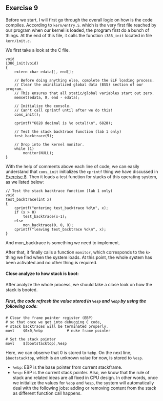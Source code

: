 ## Exercise 9
Before we start, I will first go through the overall logic on how is the code compiles. According to ```kern/entry.S```. which is the very first file reached by our program when our kernel is loaded, the program first do a bunch of things. At the end of this file, it calls the function ```i386_init``` located in file ```kern/init.c```.
  
We first take a look at the C file. 
```
void
i386_init(void)
{
	extern char edata[], end[];

	// Before doing anything else, complete the ELF loading process.
	// Clear the uninitialized global data (BSS) section of our program.
	// This ensures that all static/global variables start out zero.
	memset(edata, 0, end - edata);

	// Initialize the console.
	// Can't call cprintf until after we do this!
	cons_init();

	cprintf("6828 decimal is %o octal!\n", 6828);

	// Test the stack backtrace function (lab 1 only)
	test_backtrace(5);

	// Drop into the kernel monitor.
	while (1)
		monitor(NULL);
}
```
With the help of comments above each line of code, we can easily understand that ```cons_init``` initializes the ```cprintf``` thing we have discussed in [Exercise 8](https://github.com/JiananDing0/MIT_6.828/edit/master/lab1/Exercise8.md). Then it loads a test function for stacks of this operating system, as we listed below: 
```
// Test the stack backtrace function (lab 1 only)
void
test_backtrace(int x)
{
	cprintf("entering test_backtrace %d\n", x);
	if (x > 0)
		test_backtrace(x-1);
	else
		mon_backtrace(0, 0, 0);
	cprintf("leaving test_backtrace %d\n", x);
}
```
And mon_backtrace is something we need to implement.  
  
After that, it finally calls a function ```monitor```, which corresponds to the ```k>``` thing we find when the system loads. At this point, the whole system has been activated and no other thing is required. 

#### Close analyze to how stack is boot:
After analyze the whole process, we should take a close look on how the stack is booted. 
##### First, the code refresh the value stored in ```%esp``` and ```%ebp``` by using the following code:
```
# Clear the frame pointer register (EBP)
# so that once we get into debugging C code,
# stack backtraces will be terminated properly.
movl	$0x0,%ebp			# nuke frame pointer

# Set the stack pointer
movl	$(bootstacktop),%esp
```
Here, we can observe that 0 is stored to ```%ebp```. On the next line, ```$bootstacktop```, which is an unknown value for now, is stored to ```%esp```. 
* 	```%ebp```: EBP is the base pointer from current stackframe.
* 	```%esp```: ESP is the current stack pointer.
Also, we know that the rule of stack and related ideas are all fixed in CPU design. In other words, once we initialize the values for ```%ebp``` and ```%esp```, the system will automatically deal with the following jobs: adding or removing content from the stack as different function call happens.
